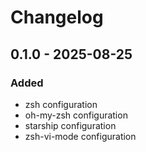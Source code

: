 <!-- DOCTOC SKIP -->

# Changelog

## 0.1.0 - 2025-08-25

### Added

- zsh configuration
- oh-my-zsh configuration
- starship configuration
- zsh-vi-mode configuration

